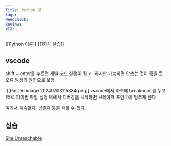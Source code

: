 ```yaml
---
Title: Python 강
tags: 
NeedCheck: 
Review: 
비고:
---
```

[[Python 이론]]
[[1회차 실습]]
## vscode
shift + enter를 누르면 개별 코드 실행이 됨 <- 하지만 가능하면 안쓰는 것이 좋을 듯.
오류 발생의 원인으로 보임.

![[Pasted image 20240708115834.png]]
vscode에서 좌측에 breakpoint를 두고
F5로 파이썬 파일 실행 택해서 디버깅을 시작하면
브레이크 포인트에 멈추게 된다

여기서 계속할지, 넘길지 등을 택할 수 있다.

## 실습
[Site Unreachable](https://drive.google.com/drive/folders/1vOng4656pt5GBOxSLyxXbsJulqmn-Qf4)
